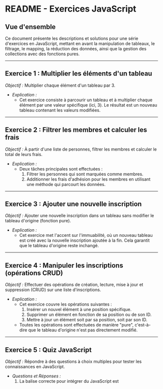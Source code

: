 # README - Exercices JavaScript

## Vue d'ensemble
Ce document présente les descriptions et solutions pour une série d'exercices en JavaScript, mettant en avant la manipulation de tableaux, le filtrage, le mapping, la réduction des données, ainsi que la gestion des collections avec des fonctions pures.

---

## Exercice 1 : Multiplier les éléments d'un tableau
*Objectif :* Multiplier chaque élément d'un tableau par 3.

- *Explication :* 
  - Cet exercice consiste à parcourir un tableau et à multiplier chaque élément par une valeur spécifique (ici, 3). Le résultat est un nouveau tableau contenant les valeurs modifiées.

---

## Exercice 2 : Filtrer les membres et calculer les frais
*Objectif :* À partir d'une liste de personnes, filtrer les membres et calculer le total de leurs frais.

- *Explication :* 
  - Deux tâches principales sont effectuées :
    1. Filtrer les personnes qui sont marquées comme membres.
    2. Additionner les frais d'adhésion pour les membres en utilisant une méthode qui parcourt les données.

---

## Exercice 3 : Ajouter une nouvelle inscription
*Objectif :* Ajouter une nouvelle inscription dans un tableau sans modifier le tableau d'origine (fonction pure).

- *Explication :*
  - Cet exercice met l'accent sur l'immuabilité, où un nouveau tableau est créé avec la nouvelle inscription ajoutée à la fin. Cela garantit que le tableau d'origine reste inchangé.

---

## Exercice 4 : Manipuler les inscriptions (opérations CRUD)
*Objectif :* Effectuer des opérations de création, lecture, mise à jour et suppression (CRUD) sur une liste d'inscriptions.

- *Explication :*
  - Cet exercice couvre les opérations suivantes :
    1. Insérer un nouvel élément à une position spécifique.
    2. Supprimer un élément en fonction de sa position ou de son ID.
    3. Mettre à jour un élément soit par sa position, soit par son ID.
  - Toutes les opérations sont effectuées de manière "pure", c'est-à-dire que le tableau d'origine n'est pas directement modifié.

---

## Exercice 5 : Quiz JavaScript
*Objectif :* Répondre à des questions à choix multiples pour tester les connaissances en JavaScript.

- *Questions et Réponses :*
  1. La balise correcte pour intégrer du JavaScript est <script>.
  2. Pour modifier le contenu d'un élément, on utilise une méthode qui accède à cet élément par son ID et modifie son contenu HTML.
  3. Le code JavaScript peut être placé à la fois dans les sections <head> et <body> d'un document HTML.
  4. Les scripts externes doivent être inclus en utilisant l'attribut src dans une balise <script>.
  5. Les fonctions en JavaScript sont définies en utilisant le mot-clé function.
  6. La comparaison correcte pour vérifier l'égalité en JavaScript est ==.
  7. Les instructions conditionnelles peuvent tester la non-égalité en utilisant l'opérateur !=.
  8. Les boucles comme while et for sont utilisées pour parcourir des valeurs ou des plages de nombres.
  9. Les tableaux en JavaScript sont déclarés en utilisant le mot-clé const lorsque leur référence ne change pas.
  10. La gestion des événements est généralement effectuée à l'aide d'attributs tels que onclick.
  11. JavaScript prend en charge les tableaux et les opérateurs logiques pour gérer plusieurs valeurs.
  12. Pour les compteurs de boucles, l'initialisation et la logique d'incrémentation sont essentielles pour une itération correcte.

---

Ce fichier README résume chaque exercice, en expliquant la tâche et la logique impliquée sans entrer dans le détail du code, mais en se concentrant plutôt sur le concept et l'approche de la solution.

<!---
Layla-El-Amrani/Layla-El-Amrani is a ✨ special ✨ repository because its `README.md` (this file) appears on your GitHub profile.
You can click the Preview link to take a look at your changes.
--->
